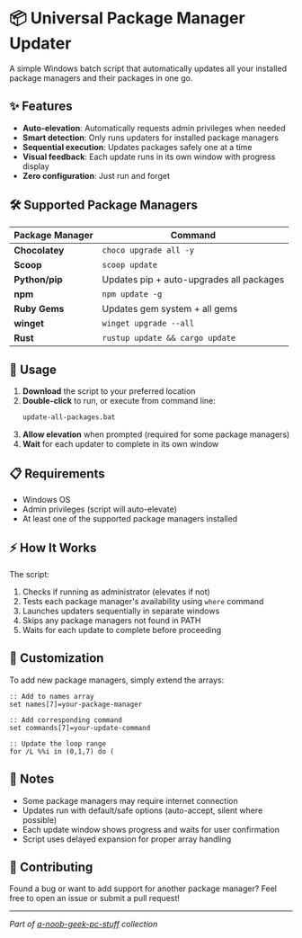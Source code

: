 # 📦 Universal Package Manager Updater

A simple Windows batch script that automatically updates all your installed package managers and their packages in one go.

## ✨ Features

- **Auto-elevation**: Automatically requests admin privileges when needed
- **Smart detection**: Only runs updaters for installed package managers
- **Sequential execution**: Updates packages safely one at a time
- **Visual feedback**: Each update runs in its own window with progress display
- **Zero configuration**: Just run and forget

## 🛠️ Supported Package Managers

| Package Manager | Command |
|-----------------|---------|
| **Chocolatey** | `choco upgrade all -y` |
| **Scoop** | `scoop update` |
| **Python/pip** | Updates pip + auto-upgrades all packages |
| **npm** | `npm update -g` |
| **Ruby Gems** | Updates gem system + all gems |
| **winget** | `winget upgrade --all` |
| **Rust** | `rustup update && cargo update` |

## 🚀 Usage

1. **Download** the script to your preferred location
2. **Double-click** to run, or execute from command line:
   ```cmd
   update-all-packages.bat
   ```
3. **Allow elevation** when prompted (required for some package managers)
4. **Wait** for each updater to complete in its own window

## 📋 Requirements

- Windows OS
- Admin privileges (script will auto-elevate)
- At least one of the supported package managers installed

## ⚡ How It Works

The script:
1. Checks if running as administrator (elevates if not)
2. Tests each package manager's availability using `where` command
3. Launches updaters sequentially in separate windows
4. Skips any package managers not found in PATH
5. Waits for each update to complete before proceeding

## 🔧 Customization

To add new package managers, simply extend the arrays:

```batch
:: Add to names array
set names[7]=your-package-manager

:: Add corresponding command
set commands[7]=your-update-command

:: Update the loop range
for /L %%i in (0,1,7) do (
```

## 📝 Notes

- Some package managers may require internet connection
- Updates run with default/safe options (auto-accept, silent where possible)
- Each update window shows progress and waits for user confirmation
- Script uses delayed expansion for proper array handling

## 🤝 Contributing

Found a bug or want to add support for another package manager? Feel free to open an issue or submit a pull request!

---

*Part of [a-noob-geek-pc-stuff](https://github.com/rishabhkrmahato/a-noob-geek-pc-stuff) collection*